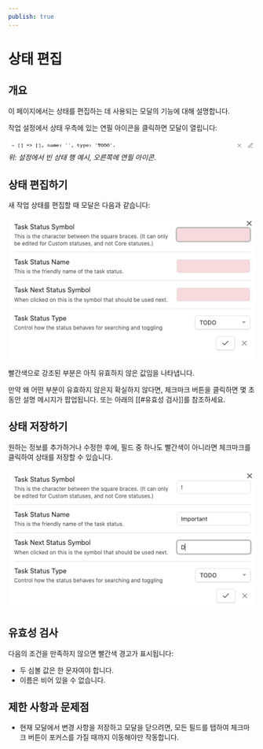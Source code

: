 ```yaml
---
publish: true
---
```


# 상태 편집

## 개요

이 페이지에서는 상태를 편집하는 데 사용되는 모달의 기능에 대해 설명합니다.

작업 설정에서 상태 우측에 있는 연필 아이콘을 클릭하면 모달이 열립니다:

![새로운 상태 예시](../../images/settings-custom-statuses-new-empty-status.png)<br>
*위: 설정에서 빈 상태 행 예시, 오른쪽에 연필 아이콘.*

<!--
![샘플 채워진 상태](../../images/settings-custom-statuses-added.png)<br>
-->

## 상태 편집하기

새 작업 상태를 편집할 때 모달은 다음과 같습니다:

![상태를 편집하기 위한 모달](../../images/settings-custom-statuses-dialog-1.png)

빨간색으로 강조된 부분은 아직 유효하지 않은 값임을 나타냅니다.

만약 왜 어떤 부분이 유효하지 않은지 확실하지 않다면, 체크마크 버튼을 클릭하면 몇 초 동안 설명 메시지가 팝업됩니다. 또는 아래의 [[#유효성 검사]]를 참조하세요.

## 상태 저장하기

원하는 정보를 추가하거나 수정한 후에, 필드 중 하나도 빨간색이 아니라면 체크마크를 클릭하여 상태를 저장할 수 있습니다.

![새로운 상태의 값을 입력하세요](../../images/settings-custom-statuses-dialog-2.png)

## 유효성 검사

다음의 조건을 만족하지 않으면 빨간색 경고가 표시됩니다:

- 두 심볼 값은 한 문자여야 합니다.
- 이름은 비어 있을 수 없습니다.

## 제한 사항과 문제점

- 현재 모달에서 변경 사항을 저장하고 모달을 닫으려면, 모든 필드를 탭하여 체크마크 버튼이 포커스를 가질 때까지 이동해야만 작동합니다.